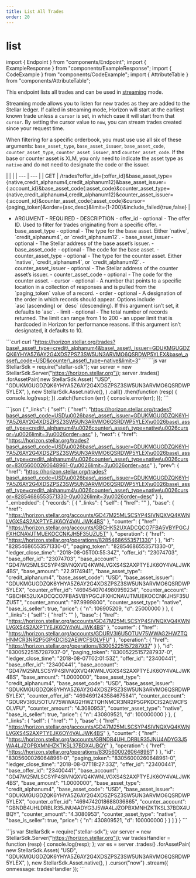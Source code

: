 ```yaml
---
title: List All Trades
order: 20
---
```


# list

import { Endpoint } from "components/Endpoint"; import { ExampleResponse } from "components/ExampleResponse"; import { CodeExample } from "components/CodeExample"; import { AttributeTable } from "components/AttributeTable";

This endpoint lists all trades and can be used in [streaming](../../introduction/streaming.md) mode.

Streaming mode allows you to listen for new trades as they are added to the Stellar ledger. If called in streaming mode, Horizon will start at the earliest known trade unless a `cursor` is set, in which case it will start from that `cursor`. By setting the cursor value to `now`, you can stream trades created since your request time.

When filtering for a specific orderbook, you must use use all six of these arguments: `base_asset_type`, `base_asset_issuer`, `base_asset_code`, `counter_asset_type`, `counter_asset_issuer`, and `counter_asset_code`. If the base or counter asset is XLM, you only need to indicate the asset type as `native` and do not need to designate the code or the issuer.

 \| \| \| \| --- \| --- \| \| GET \| /trades?offer\_id={:offer\_id}&base\_asset\_type={native,credit\_alphanum4,credit\_alphanum12}&base\_asset\_issuer={:account\_id}&base\_asset\_code{:asset\_code}&counter\_asset\_type={native,credit\_alphanum4,credit\_alphanum12}&counter\_asset\_issuer={:account\_id}&counter\_asset\_code{:asset\_code}&cursor={paging\_token}&order={asc,desc}&limit={1-200}&include\_failed{true,false} \|

 - ARGUMENT - REQUIRED - DESCRIPTION - offer\_id - optional - The offer ID. Used to filter for trades originating from a specific offer. - base\_asset\_type - optional - The type for the base asset. Either \`native\`, \`credit\_alphanum4\`, or \`credit\_alphanum12\`. - base\_asset\_issuer - optional - The Stellar address of the base asset’s issuer. - base\_asset\_code - optional - The code for the base asset. - counter\_asset\_type - optional - The type for the counter asset. Either \`native\`, \`credit\_alphanum4\`, or \`credit\_alphanum12\`. - counter\_asset\_issuer - optional - The Stellar address of the counter asset’s issuer. - counter\_asset\_code - optional - The code for the counter asset. - cursor - optional - A number that points to a specific location in a collection of responses and is pulled from the \`paging\_token\` value of a record. - order - optional - A designation of the order in which records should appear. Options include \`asc\`\(ascending\) or \`desc\` \(descending\). If this argument isn’t set, it defaults to \`asc\`. - limit - optional - The total number of records returned. The limit can range from 1 to 200 - an upper limit that is hardcoded in Horizon for performance reasons. If this argument isn’t designated, it defaults to 10.

 \`\`\`curl curl "https://horizon.stellar.org/trades?base\_asset\_type=credit\_alphanum4&base\_asset\_issuer=GDUKMGUGDZQK6YHYA5Z6AY2G4XDSZPSZ3SW5UN3ARVMO6QSRDWP5YLEX&base\_asset\_code=USD&counter\_asset\_type=native&limit=3" \`\`\` \`\`\`js var StellarSdk = require\("stellar-sdk"\); var server = new StellarSdk.Server\("https://horizon.stellar.org"\); server .trades\(\) .forAssetPair\( new StellarSdk.Asset\( "USD", "GDUKMGUGDZQK6YHYA5Z6AY2G4XDSZPSZ3SW5UN3ARVMO6QSRDWP5YLEX", \), new StellarSdk.Asset.native\(\), \) .call\(\) .then\(function \(resp\) { console.log\(resp\); }\) .catch\(function \(err\) { console.error\(err\); }\); \`\`\`

 \`\`\`json { "\_links": { "self": { "href": "https://horizon.stellar.org/trades?base\_asset\_code=USD\u0026base\_asset\_issuer=GDUKMGUGDZQK6YHYA5Z6AY2G4XDSZPSZ3SW5UN3ARVMO6QSRDWP5YLEX\u0026base\_asset\_type=credit\_alphanum4\u0026counter\_asset\_type=native\u0026cursor=\u0026limit=3\u0026order=asc" }, "next": { "href": "https://horizon.stellar.org/trades?base\_asset\_code=USD\u0026base\_asset\_issuer=GDUKMGUGDZQK6YHYA5Z6AY2G4XDSZPSZ3SW5UN3ARVMO6QSRDWP5YLEX\u0026base\_asset\_type=credit\_alphanum4\u0026counter\_asset\_type=native\u0026cursor=83056000260648961-0\u0026limit=3\u0026order=asc" }, "prev": { "href": "https://horizon.stellar.org/trades?base\_asset\_code=USD\u0026base\_asset\_issuer=GDUKMGUGDZQK6YHYA5Z6AY2G4XDSZPSZ3SW5UN3ARVMO6QSRDWP5YLEX\u0026base\_asset\_type=credit\_alphanum4\u0026counter\_asset\_type=native\u0026cursor=82854686553571330-0\u0026limit=3\u0026order=desc" } }, "\_embedded": { "records": \[ { "\_links": { "self": { "href": "" }, "base": { "href": "https://horizon.stellar.org/accounts/GD47M25MLSCSYP4SIVNQXVQ4KWNLVGXS4S2AXPTYEJK6OY4VALJWK4BS" }, "counter": { "href": "https://horizon.stellar.org/accounts/GBCHK52UXADCQCO7FBA5VBYPGCJFXHCNAVJTMUEKOCCNKJH5F35UZU5T" }, "operation": { "href": "https://horizon.stellar.org/operations/82854686553571330" } }, "id": "82854686553571330-0", "paging\_token": "82854686553571330-0", "ledger\_close\_time": "2018-08-05T00:55:34Z", "offer\_id": "23074703", "base\_offer\_id": "23074703", "base\_account": "GD47M25MLSCSYP4SIVNQXVQ4KWNLVGXS4S2AXPTYEJK6OY4VALJWK4BS", "base\_amount": "22.9174941", "base\_asset\_type": "credit\_alphanum4", "base\_asset\_code": "USD", "base\_asset\_issuer": "GDUKMGUGDZQK6YHYA5Z6AY2G4XDSZPSZ3SW5UN3ARVMO6QSRDWP5YLEX", "counter\_offer\_id": "4694540704980959234", "counter\_account": "GBCHK52UXADCQCO7FBA5VBYPGCJFXHCNAVJTMUEKOCCNKJH5F35UZU5T", "counter\_amount": "97.9999800", "counter\_asset\_type": "native", "base\_is\_seller": true, "price": { "n": 106905209, "d": 25000000 } }, { "\_links": { "self": { "href": "" }, "base": { "href": "https://horizon.stellar.org/accounts/GD47M25MLSCSYP4SIVNQXVQ4KWNLVGXS4S2AXPTYEJK6OY4VALJWK4BS" }, "counter": { "href": "https://horizon.stellar.org/accounts/GDURV3I6U5OTUV75WWAG2HWZTQHNMCR3NR2P5GPKDCIS2AEWCFSOLVFU" }, "operation": { "href": "https://horizon.stellar.org/operations/83005225157287937" } }, "id": "83005225157287937-0", "paging\_token": "83005225157287937-0", "ledger\_close\_time": "2018-08-07T02:01:53Z", "offer\_id": "23400441", "base\_offer\_id": "23400441", "base\_account": "GD47M25MLSCSYP4SIVNQXVQ4KWNLVGXS4S2AXPTYEJK6OY4VALJWK4BS", "base\_amount": "1.0000000", "base\_asset\_type": "credit\_alphanum4", "base\_asset\_code": "USD", "base\_asset\_issuer": "GDUKMGUGDZQK6YHYA5Z6AY2G4XDSZPSZ3SW5UN3ARVMO6QSRDWP5YLEX", "counter\_offer\_id": "4694691243584675841", "counter\_account": "GDURV3I6U5OTUV75WWAG2HWZTQHNMCR3NR2P5GPKDCIS2AEWCFSOLVFU", "counter\_amount": "4.3080953", "counter\_asset\_type": "native", "base\_is\_seller": true, "price": { "n": 430809521, "d": 100000000 } }, { "\_links": { "self": { "href": "" }, "base": { "href": "https://horizon.stellar.org/accounts/GD47M25MLSCSYP4SIVNQXVQ4KWNLVGXS4S2AXPTYEJK6OY4VALJWK4BS" }, "counter": { "href": "https://horizon.stellar.org/accounts/GBNDB4UHLDRBLR35JNU4ADYG3J5WA4LJZOPBXMNHZKTKSL37BDX4UBQY" }, "operation": { "href": "https://horizon.stellar.org/operations/83056000260648961" } }, "id": "83056000260648961-0", "paging\_token": "83056000260648961-0", "ledger\_close\_time": "2018-08-07T18:27:33Z", "offer\_id": "23400441", "base\_offer\_id": "23400441", "base\_account": "GD47M25MLSCSYP4SIVNQXVQ4KWNLVGXS4S2AXPTYEJK6OY4VALJWK4BS", "base\_amount": "1.0000000", "base\_asset\_type": "credit\_alphanum4", "base\_asset\_code": "USD", "base\_asset\_issuer": "GDUKMGUGDZQK6YHYA5Z6AY2G4XDSZPSZ3SW5UN3ARVMO6QSRDWP5YLEX", "counter\_offer\_id": "4694742018688036865", "counter\_account": "GBNDB4UHLDRBLR35JNU4ADYG3J5WA4LJZOPBXMNHZKTKSL37BDX4UBQY", "counter\_amount": "4.3080953", "counter\_asset\_type": "native", "base\_is\_seller": true, "price": { "n": 430809521, "d": 100000000 } } \] } } \`\`\`

 \`\`\`js var StellarSdk = require\("stellar-sdk"\); var server = new StellarSdk.Server\("https://horizon.stellar.org"\); var tradesHandler = function \(resp\) { console.log\(resp\); }; var es = server .trades\(\) .forAssetPair\( new StellarSdk.Asset\( "USD", "GDUKMGUGDZQK6YHYA5Z6AY2G4XDSZPSZ3SW5UN3ARVMO6QSRDWP5YLEX", \), new StellarSdk.Asset.native\(\), \) .cursor\("now"\) .stream\({ onmessage: tradesHandler }\); \`\`\`

